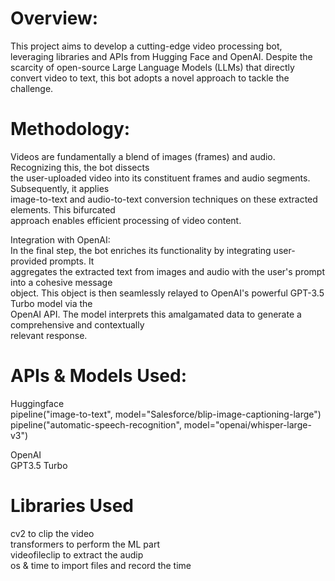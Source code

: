 # Overview:  
This project aims to develop a cutting-edge video processing bot, leveraging libraries and APIs  from Hugging Face and OpenAI. Despite the scarcity of open-source Large Language Models (LLMs) that  directly convert video to text, this bot adopts a novel approach to tackle the challenge.  
  
# Methodology:  
Videos are fundamentally a blend of images (frames) and audio. Recognizing this, the bot dissects  
the user-uploaded video into its constituent frames and audio segments. Subsequently, it applies  
image-to-text and audio-to-text conversion techniques on these extracted elements. This bifurcated  
approach enables efficient processing of video content.  

Integration with OpenAI:  
In the final step, the bot enriches its functionality by integrating user-provided prompts. It  
aggregates the extracted text from images and audio with the user's prompt into a cohesive message  
object. This object is then seamlessly relayed to OpenAI's powerful GPT-3.5 Turbo model via the  
OpenAI API. The model interprets this amalgamated data to generate a comprehensive and contextually  
relevant response.

# APIs & Models Used:  
Huggingface  
pipeline("image-to-text", model="Salesforce/blip-image-captioning-large")  
pipeline("automatic-speech-recognition", model="openai/whisper-large-v3")  

OpenAI  
GPT3.5 Turbo  

# Libraries Used
cv2 to clip the video  
transformers to perform the ML part  
videofileclip to extract the audip  
os & time to import files and record the time  